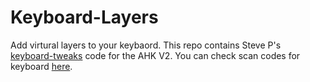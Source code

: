 # Keyboard-Layers
Add virtural layers to your keybaord. This repo contains Steve P's [
keyboard-tweaks](https://github.com/stevep99/keyboard-tweaks.git) code for the AHK V2.
You can check scan codes for keyboard [here](https://kbdlayout.info/kbdusx/scancodes).
